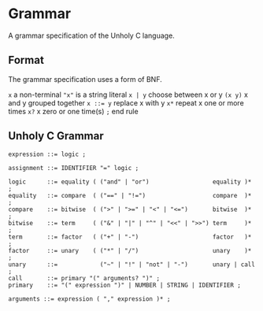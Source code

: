 # Grammar
A grammar specification of the Unholy C language.

## Format
The grammar specification uses a form of BNF.

`x`       a non-terminal
`"x"`     is a string literal
`x | y`   choose between x or y
`(x y)`   x and y grouped together
`x ::= y` replace x with y
`x*`      repeat x one or more times
`x?`      x zero or one time(s)
`;`       end rule

## Unholy C Grammar

```
expression ::= logic ;

assignment ::= IDENTIFIER "=" logic ;

logic      ::= equality ( ("and" | "or")                  equality )*  ;
equality   ::= compare  ( ("==" | "!=")                   compare  )*  ;
compare    ::= bitwise  ( (">" | ">=" | "<" | "<=")       bitwise  )*  ;
bitwise    ::= term     ( ("&" | "|" | "^" | "<<" | ">>") term     )*  ;
term       ::= factor   ( ("+" | "-")                     factor   )*  ;
factor     ::= unary    ( ("*" | "/")                     unary    )*  ;
unary      ::=            ("~" | "!" | "not" | "-")       unary | call ;
call       ::= primary "(" arguments? ")" ;
primary    ::= "(" expression ")" | NUMBER | STRING | IDENTIFIER ;

arguments ::= expression ( "," expression )* ;
```
